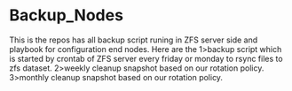 # Backup_Nodes
This is the repos has all backup script runing in ZFS server side and playbook for configuration end nodes.
Here are the 
1>backup script which is started by crontab of ZFS server every friday or monday to rsync files to zfs dataset.
2>weekly cleanup snapshot based on our rotation policy.
3>monthly cleanup snapshot based on our rotation policy.

